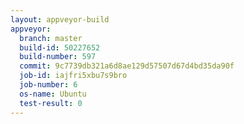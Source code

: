 ```yaml
---
layout: appveyor-build
appveyor:
  branch: master
  build-id: 50227652
  build-number: 597
  commit: 9c7739db321a6d8ae129d57507d67d4bd35da90f
  job-id: iajfri5xbu7s9bro
  job-number: 6
  os-name: Ubuntu
  test-result: 0
---
```

